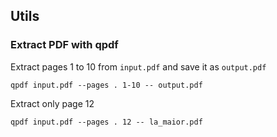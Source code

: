
## Utils

### Extract PDF with qpdf

Extract pages 1 to 10 from `input.pdf` and save it as `output.pdf`

```
qpdf input.pdf --pages . 1-10 -- output.pdf
```

Extract only page 12

```
qpdf input.pdf --pages . 12 -- la_maior.pdf
```
